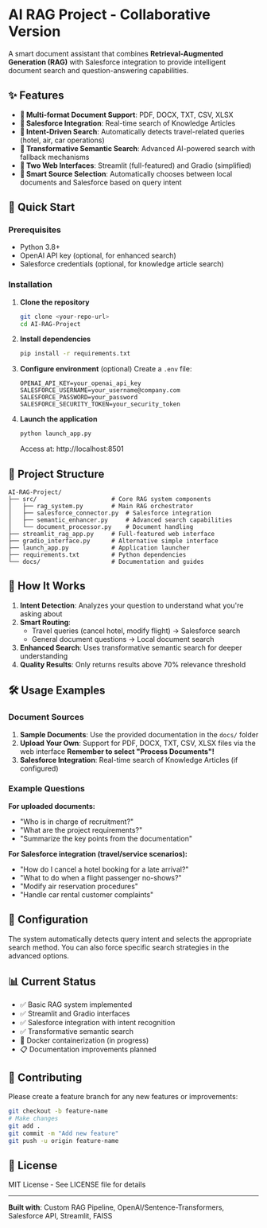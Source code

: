 # AI RAG Project - Collaborative Version

A smart document assistant that combines **Retrieval-Augmented Generation (RAG)** with Salesforce integration to provide intelligent document search and question-answering capabilities.

## ✨ Features

- **📄 Multi-format Document Support**: PDF, DOCX, TXT, CSV, XLSX
- **🏢 Salesforce Integration**: Real-time search of Knowledge Articles
- **🧠 Intent-Driven Search**: Automatically detects travel-related queries (hotel, air, car operations)
- **🚀 Transformative Semantic Search**: Advanced AI-powered search with fallback mechanisms
- **💬 Two Web Interfaces**: Streamlit (full-featured) and Gradio (simplified)
- **🎯 Smart Source Selection**: Automatically chooses between local documents and Salesforce based on query intent

## 🚀 Quick Start

### Prerequisites
- Python 3.8+
- OpenAI API key (optional, for enhanced search)
- Salesforce credentials (optional, for knowledge article search)

### Installation

1. **Clone the repository**
   ```bash
   git clone <your-repo-url>
   cd AI-RAG-Project
   ```

2. **Install dependencies**
   ```bash
   pip install -r requirements.txt
   ```

3. **Configure environment** (optional)
   Create a `.env` file:
   ```env
   OPENAI_API_KEY=your_openai_api_key
   SALESFORCE_USERNAME=your_username@company.com
   SALESFORCE_PASSWORD=your_password
   SALESFORCE_SECURITY_TOKEN=your_security_token
   ```

4. **Launch the application**
   ```bash
   python launch_app.py
   ```
   Access at: http://localhost:8501

## 📁 Project Structure

```
AI-RAG-Project/
├── src/                     # Core RAG system components
│   ├── rag_system.py        # Main RAG orchestrator
│   ├── salesforce_connector.py  # Salesforce integration
│   ├── semantic_enhancer.py     # Advanced search capabilities
│   └── document_processor.py    # Document handling
├── streamlit_rag_app.py     # Full-featured web interface
├── gradio_interface.py      # Alternative simple interface
├── launch_app.py            # Application launcher
├── requirements.txt         # Python dependencies
└── docs/                    # Documentation and guides
```

## 🎯 How It Works

1. **Intent Detection**: Analyzes your question to understand what you're asking about
2. **Smart Routing**: 
   - Travel queries (cancel hotel, modify flight) → Salesforce search
   - General document questions → Local document search
3. **Enhanced Search**: Uses transformative semantic search for deeper understanding
4. **Quality Results**: Only returns results above 70% relevance threshold

## 🛠️ Usage Examples

### Document Sources
1. **Sample Documents**: Use the provided documentation in the `docs/` folder
2. **Upload Your Own**: Support for PDF, DOCX, TXT, CSV, XLSX files via the web interface **Remember to select "Process Documents"!**
3. **Salesforce Integration**: Real-time search of Knowledge Articles (if configured)

### Example Questions
**For uploaded documents:**
- "Who is in charge of recruitment?"
- "What are the project requirements?"
- "Summarize the key points from the documentation"

**For Salesforce integration (travel/service scenarios):**
- "How do I cancel a hotel booking for a late arrival?"
- "What to do when a flight passenger no-shows?"
- "Modify air reservation procedures"
- "Handle car rental customer complaints"

## 🔧 Configuration

The system automatically detects query intent and selects the appropriate search method. You can also force specific search strategies in the advanced options.

## 📊 Current Status

- ✅ Basic RAG system implemented
- ✅ Streamlit and Gradio interfaces
- ✅ Salesforce integration with intent recognition
- ✅ Transformative semantic search
- 🚧 Docker containerization (in progress)
- 📋 Documentation improvements planned

## 🤝 Contributing

Please create a feature branch for any new features or improvements:
```bash
git checkout -b feature-name
# Make changes
git add .
git commit -m "Add new feature"
git push -u origin feature-name
```

## 📄 License

MIT License - See LICENSE file for details

---

**Built with**: Custom RAG Pipeline, OpenAI/Sentence-Transformers, Salesforce API, Streamlit, FAISS